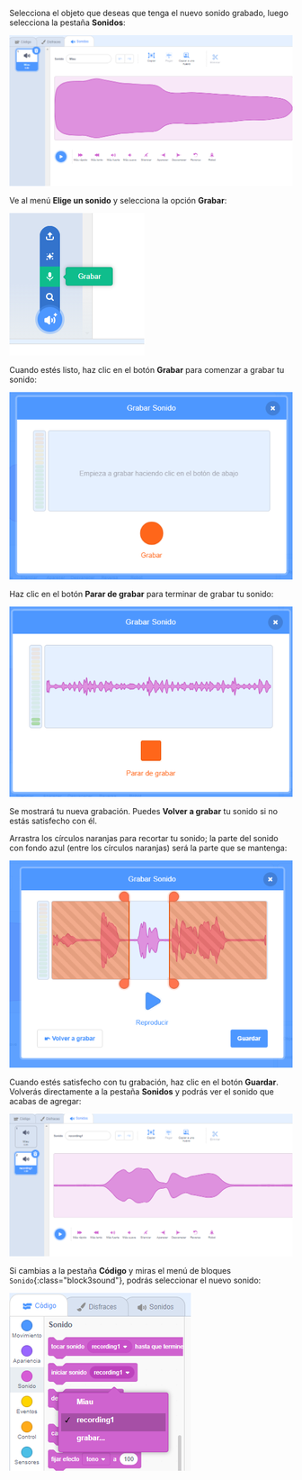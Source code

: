 Selecciona el objeto que deseas que tenga el nuevo sonido grabado, luego selecciona la pestaña **Sonidos**:

![La pestaña Sonidos abierta en el editor de Scratch.](images/sounds-tab.png)

Ve al menú **Elige un sonido** y selecciona la opción **Grabar**:

![El menú 'Elige un sonido', con la opción 'Grabar' resaltada.](images/record-sound-button.png)

Cuando estés listo, haz clic en el botón **Grabar** para comenzar a grabar tu sonido:

![La ventana emergente 'Grabar Sonido' con el botón 'Grabar'.](images/record-sound.png)

Haz clic en el botón **Parar de grabar** para terminar de grabar tu sonido:

![La ventana emergente 'Grabar Sonido' con el botón 'Parar de grabar'.](images/stop-recording-sound.png)

Se mostrará tu nueva grabación. Puedes **Volver a grabar** tu sonido si no estás satisfecho con él.

Arrastra los círculos naranjas para recortar tu sonido; la parte del sonido con fondo azul (entre los círculos naranjas) será la parte que se mantenga:

![El sonido grabado en su totalidad, con círculos naranjas ajustados para mostrar solo parte del sonido dentro de un fondo azul. El resto del sonido está en un área sombreada de naranja.](images/crop-your-sound.png)

Cuando estés satisfecho con tu grabación, haz clic en el botón **Guardar**. Volverás directamente a la pestaña **Sonidos** y podrás ver el sonido que acabas de agregar:

![The Sounds tab, with recording1 showing in the list of sounds.](images/new-sound-inserted.png)

Si cambias a la pestaña **Código** y miras el menú de bloques `Sonido`{:class="block3sound"}, podrás seleccionar el nuevo sonido:

![The 'Sound' blocks menu, with recording1 available for use within blocks.](images/sound-blocks-menu.png)


